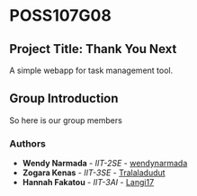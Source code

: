# POSS107G08

## Project Title: Thank You Next
A simple webapp for task management tool.

## Group Introduction
So here is our group members

### Authors

* **Wendy Narmada** - *IIT-2SE* - [wendynarmada](https://github.com/wendynarmada)
* **Zogara Kenas** - *IIT-3SE* - [Tralaladudut](https://github.com/tralaladudut)
* **Hannah Fakatou** - *IIT-3AI* - [Langi17](https://github.com/langi17)
